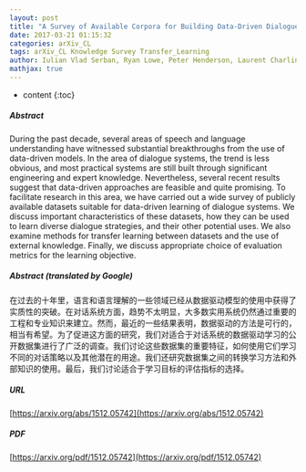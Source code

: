 ```yaml
---
layout: post
title: "A Survey of Available Corpora for Building Data-Driven Dialogue Systems"
date: 2017-03-21 01:15:32
categories: arXiv_CL
tags: arXiv_CL Knowledge Survey Transfer_Learning
author: Iulian Vlad Serban, Ryan Lowe, Peter Henderson, Laurent Charlin, Joelle Pineau
mathjax: true
---
```


* content
{:toc}

##### Abstract
During the past decade, several areas of speech and language understanding have witnessed substantial breakthroughs from the use of data-driven models. In the area of dialogue systems, the trend is less obvious, and most practical systems are still built through significant engineering and expert knowledge. Nevertheless, several recent results suggest that data-driven approaches are feasible and quite promising. To facilitate research in this area, we have carried out a wide survey of publicly available datasets suitable for data-driven learning of dialogue systems. We discuss important characteristics of these datasets, how they can be used to learn diverse dialogue strategies, and their other potential uses. We also examine methods for transfer learning between datasets and the use of external knowledge. Finally, we discuss appropriate choice of evaluation metrics for the learning objective.

##### Abstract (translated by Google)
在过去的十年里，语言和语言理解的一些领域已经从数据驱动模型的使用中获得了实质性的突破。在对话系统方面，趋势不太明显，大多数实用系统仍然通过重要的工程和专业知识来建立。然而，最近的一些结果表明，数据驱动的方法是可行的，相当有希望。为了促进这方面的研究，我们对适合于对话系统的数据驱动学习的公开数据集进行了广泛的调查。我们讨论这些数据集的重要特征，如何使用它们学习不同的对话策略以及其他潜在的用途。我们还研究数据集之间的转换学习方法和外部知识的使用。最后，我们讨论适合于学习目标的评估指标的选择。

##### URL
[https://arxiv.org/abs/1512.05742](https://arxiv.org/abs/1512.05742)

##### PDF
[https://arxiv.org/pdf/1512.05742](https://arxiv.org/pdf/1512.05742)

